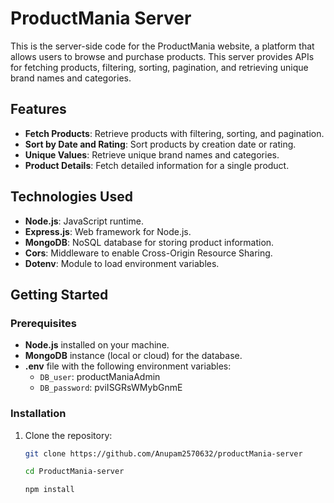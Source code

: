 # ProductMania Server

This is the server-side code for the ProductMania website, a platform that allows users to browse and purchase products. This server provides APIs for fetching products, filtering, sorting, pagination, and retrieving unique brand names and categories.

## Features

- **Fetch Products**: Retrieve products with filtering, sorting, and pagination.
- **Sort by Date and Rating**: Sort products by creation date or rating.
- **Unique Values**: Retrieve unique brand names and categories.
- **Product Details**: Fetch detailed information for a single product.

## Technologies Used

- **Node.js**: JavaScript runtime.
- **Express.js**: Web framework for Node.js.
- **MongoDB**: NoSQL database for storing product information.
- **Cors**: Middleware to enable Cross-Origin Resource Sharing.
- **Dotenv**: Module to load environment variables.

## Getting Started

### Prerequisites

- **Node.js** installed on your machine.
- **MongoDB** instance (local or cloud) for the database.
- **.env** file with the following environment variables:
  - `DB_user`: productManiaAdmin
  - `DB_password`: pviISGRsWMybGnmE

### Installation

1. Clone the repository:
   ```bash
   git clone https://github.com/Anupam2570632/productMania-server
   
   cd ProductMania-server

   npm install